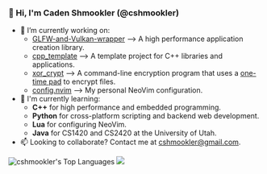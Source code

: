 ### 👋  Hi, I'm Caden Shmookler (@cshmookler)

- 🔭 I’m currently working on:
    - [GLFW-and-Vulkan-wrapper](https://github.com/cshmookler/GLFW-and-Vulkan-wrapper) --> A high performance application creation library.
    - [cpp_template](https://github.com/cshmookler/cpp_template) --> A template project for C++ libraries and applications.
    - [xor_crypt](https://github.com/cshmookler/xor_crypt) --> A command-line encryption program that uses a [one-time pad](https://en.wikipedia.org/wiki/One-time_pad) to encrypt files.
    - [config.nvim](https://github.com/cshmookler/config.nvim) --> My personal NeoVim configuration.
- 🌱 I'm currently learning:
    - **C++** for high performance and embedded programming.
    - **Python** for cross-platform scripting and backend web development.
    - **Lua** for configuring NeoVim.
    - **Java** for CS1420 and CS2420 at the University of Utah.
- 📫 Looking to collaborate? Contact me at cshmookler@gmail.com.

![cshmookler's Top Languages](https://github-readme-stats.vercel.app/api/top-langs/?username=cshmookler&show_icons=true&langs_count=10&layout=compact&hide_border=true&bg_color=00000000&text_color=3498db)
<picture>
    <source media="(prefers-color-scheme: dark)" srcset="https://github-readme-streak-stats.herokuapp.com/?user=cshmookler&hide_border=true&theme=dark" />
    <img src="https://github-readme-streak-stats.herokuapp.com/?user=cshmookler&hide_border=true&theme=default" />
</picture>
